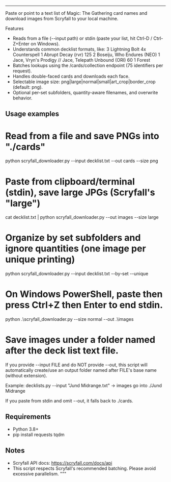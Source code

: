 
----------------------
Paste or point to a text list of Magic: The Gathering card names and download images
from Scryfall to your local machine.

Features
- Reads from a file (--input path) or stdin (paste your list, hit Ctrl-D / Ctrl-Z+Enter on Windows).
- Understands common decklist formats, like:
    3 Lightning Bolt
    4x Counterspell
    1 Abrupt Decay (rvr) 125
    2 Boseiju, Who Endures (NEO)
    1 Jace, Vryn's Prodigy // Jace, Telepath Unbound (ORI) 60
    1 Forest
- Batches lookups using the /cards/collection endpoint (75 identifiers per request).
- Handles double-faced cards and downloads each face.
- Selectable image size: png|large|normal|small|art_crop|border_crop (default: png).
- Optional per-set subfolders, quantity-aware filenames, and overwrite behavior.

Usage examples
--------------
# Read from a file and save PNGs into "./cards"
python scryfall_downloader.py --input decklist.txt --out cards --size png

# Paste from clipboard/terminal (stdin), save large JPGs (Scryfall's "large")
cat decklist.txt | python scryfall_downloader.py --out images --size large

# Organize by set subfolders and ignore quantities (one image per unique printing)
python scryfall_downloader.py --input decklist.txt --by-set --unique

# On Windows PowerShell, paste then press Ctrl+Z then Enter to end stdin.
python .\scryfall_downloader.py --size normal --out .\images

# Save images under a folder named after the deck list text file.
If you provide --input FILE and do NOT provide --out, this script will automatically 
create/use an output folder named after FILE's base name (without extension).

Example:
  decklists.py --input "Jund Midrange.txt"
  -> images go into ./Jund Midrange

If you paste from stdin and omit --out, it falls back to ./cards.

Requirements
------------
- Python 3.8+
- pip install requests tqdm

Notes
-----
- Scryfall API docs: https://scryfall.com/docs/api
- This script respects Scryfall's recommended batching. Please avoid excessive parallelism.
"""
